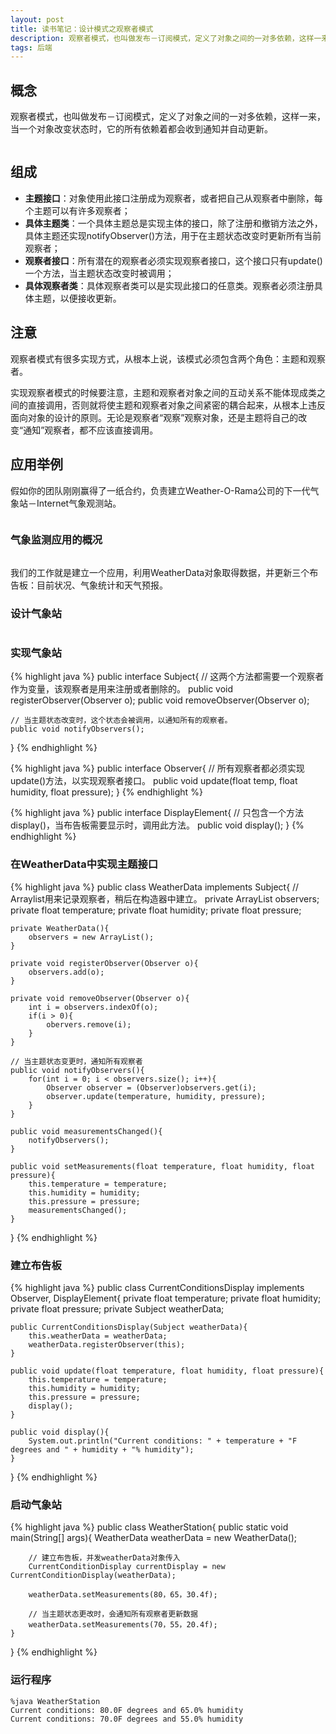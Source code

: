 ```yaml
---
layout: post
title: 读书笔记：设计模式之观察者模式
description: 观察者模式，也叫做发布－订阅模式，定义了对象之间的一对多依赖，这样一来，当一个对象改变状态时，它的所有依赖着都会收到通知并自动更新。
tags: 后端
---
```


## **概念**
 
观察者模式，也叫做发布－订阅模式，定义了对象之间的一对多依赖，这样一来，当一个对象改变状态时，它的所有依赖着都会收到通知并自动更新。
 
<p class="picture"><img alt="" src="/assets/img/2015-6-19/observer-pattern-uml.jpg"/></p>

## **组成**

* **主题接口**：对象使用此接口注册成为观察者，或者把自己从观察者中删除，每个主题可以有许多观察者；
* **具体主题类**：一个具体主题总是实现主体的接口，除了注册和撤销方法之外，具体主题还实现notifyObserver()方法，用于在主题状态改变时更新所有当前观察者；
* **观察者接口**：所有潜在的观察者必须实现观察者接口，这个接口只有update()一个方法，当主题状态改变时被调用；
* **具体观察者类**：具体观察者类可以是实现此接口的任意类。观察者必须注册具体主题，以便接收更新。

## **注意**

观察者模式有很多实现方式，从根本上说，该模式必须包含两个角色：主题和观察者。

实现观察者模式的时候要注意，主题和观察者对象之间的互动关系不能体现成类之间的直接调用，否则就将使主题和观察者对象之间紧密的耦合起来，从根本上违反面向对象的设计的原则。无论是观察者“观察”观察对象，还是主题将自己的改变“通知”观察者，都不应该直接调用。

## **应用举例**

假如你的团队刚刚赢得了一纸合约，负责建立Weather-O-Rama公司的下一代气象站－Internet气象观测站。

<p class="picture"><img alt="" src="/assets/img/2015-6-19/treaty.jpg"/></p>

### **气象监测应用的概况**

<p class="picture"><img alt="" src="/assets/img/2015-6-19/glimpse.jpg"/></p>

我们的工作就是建立一个应用，利用WeatherData对象取得数据，并更新三个布告板：目前状况、气象统计和天气预报。

### **设计气象站**

<p class="picture"><img alt="" src="/assets/img/2015-6-19/design.jpg"/></p>

### **实现气象站**

{% highlight java %}
public interface Subject{
    // 这两个方法都需要一个观察者作为变量，该观察者是用来注册或者删除的。
    public void registerObserver(Observer o);
    public void removeObserver(Observer o);
    
    // 当主题状态改变时，这个状态会被调用，以通知所有的观察者。
    public void notifyObservers();
}
{% endhighlight %}

{% highlight java %}
public interface Observer{
    // 所有观察者都必须实现update()方法，以实现观察者接口。
    public void update(float temp, float humidity, float pressure);
}
{% endhighlight %}

{% highlight java %}
public interface DisplayElement{
    // 只包含一个方法display()，当布告板需要显示时，调用此方法。
    public void display();
}
{% endhighlight %}

### **在WeatherData中实现主题接口**

{% highlight java %}
public class WeatherData implements Subject{
    // Arraylist用来记录观察者，稍后在构造器中建立。
    private ArrayList observers;
    private float temperature;
    private float humidity;
    private float pressure;
    
    private WeatherData(){
        observers = new ArrayList();
    }
    
    private void registerObserver(Observer o){
        observers.add(o);
    }
    
    private void removeObserver(Observer o){
        int i = observers.indexOf(o);
        if(i > 0){
            obervers.remove(i);
        }
    }
    
    // 当主题状态变更时，通知所有观察者
    public void notifyObservers(){
        for(int i = 0; i < observers.size(); i++){
            Observer observer = (Observer)observers.get(i);
            observer.update(temperature, humidity, pressure);
        }
    }
    
    public void measurementsChanged(){
        notifyObservers();
    }
    
    public void setMeasurements(float temperature, float humidity, float pressure){
        this.temperature = temperature;
        this.humidity = humidity;
        this.pressure = pressure;
        measurementsChanged();
    }
}
{% endhighlight %}

### **建立布告板**

{% highlight java %}
public class CurrentConditionsDisplay implements Observer, DisplayElement{
    private float temperature;
    private float humidity;
    private float pressure;
    private Subject weatherData;
    
    public CurrentConditionsDisplay(Subject weatherData){
        this.weatherData = weatherData;
        weatherData.registerObserver(this);
    }
    
    public void update(float temperature, float humidity, float pressure){
        this.temperature = temperature;
        this.humidity = humidity;
        this.pressure = pressure;
        display();
    }
    
    public void display(){
        System.out.println("Current conditions: " + temperature + "F degrees and " + humidity + "% humidity");
    }
}
{% endhighlight %}

### **启动气象站**

{% highlight java %}
public class WeatherStation{
    public static void main(String[] args){
        WeatherData weatherData = new WeatherData();
        
        // 建立布告板，并发weatherData对象传入
        CurrentConditionDisplay currentDisplay = new CurrentConditionDisplay(weatherData);
        
        weatherData.setMeasurements(80，65，30.4f);
        
        // 当主题状态更改时，会通知所有观察者更新数据
        weatherData.setMeasurements(70，55，20.4f);
    }
}
{% endhighlight %}

### **运行程序**

    %java WeatherStation
    Current conditions: 80.0F degrees and 65.0% humidity
    Current conditions: 70.0F degrees and 55.0% humidity
